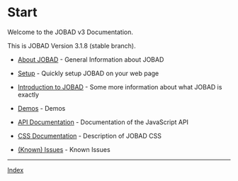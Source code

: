 # Start

Welcome to the JOBAD v3 Documentation. 

This is JOBAD Version 3.1.8 (stable branch). 

* [About JOBAD](about.md) - General Information about JOBAD
* [Setup](intro/setup.md) - Quickly setup JOBAD on your web page
* [Introduction to JOBAD](intro/index.md) - Some more information about what JOBAD is exactly
* [Demos](demos.md) - Demos
* [API Documentation](api/index.md) - Documentation of the JavaScript API
* [CSS Documentation](css.md) - Description of JOBAD CSS

* [(Known) Issues](issues.md) - Known Issues

---
[Index](sitemap.md)